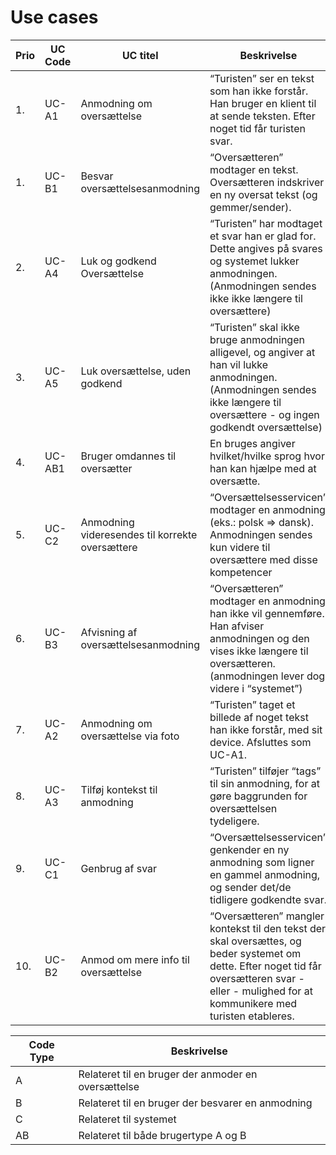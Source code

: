 # Use cases

| Prio | UC Code | UC titel | Beskrivelse |
|---|---|---|---|
| 1. | UC-A1 | Anmodning om oversættelse | “Turisten” ser en tekst som han ikke forstår. Han bruger en klient til at sende teksten. Efter noget tid får turisten svar. |
| 1. | UC-B1 | Besvar oversættelsesanmodning | “Oversætteren” modtager en tekst. Oversætteren indskriver en ny oversat tekst (og gemmer/sender). |
| 2. | UC-A4 | Luk og godkend Oversættelse | “Turisten” har modtaget et svar han er glad for. Dette angives på svares og systemet lukker anmodningen. (Anmodningen sendes ikke ikke længere til oversættere) |
| 3. | UC-A5 | Luk oversættelse, uden godkend | “Turisten” skal ikke bruge anmodningen alligevel, og angiver at han vil lukke anmodningen. (Anmodningen sendes ikke længere til oversættere - og ingen godkendt oversættelse) |
| 4. | UC-AB1 | Bruger omdannes til oversætter | En bruges angiver hvilket/hvilke sprog hvor han kan hjælpe med at oversætte. |
| 5. | UC-C2 | Anmodning videresendes til korrekte oversættere | “Oversættelsesservicen” modtager en anmodning (eks.: polsk => dansk). Anmodningen sendes kun videre til oversættere med disse kompetencer |
| 6. | UC-B3 | Afvisning af oversættelsesanmodning | “Oversætteren” modtager en anmodning han ikke vil gennemføre. Han afviser anmodningen og den vises ikke længere til oversætteren. (anmodningen lever dog videre i “systemet”) |
| 7. | UC-A2 | Anmodning om oversættelse via foto | “Turisten” taget et billede af noget tekst han ikke forstår, med sit device. Afsluttes som UC-A1. |
| 8. | UC-A3 | Tilføj kontekst til anmodning | “Turisten” tilføjer “tags” til sin anmodning, for at gøre baggrunden for oversættelsen tydeligere. |
| 9. | UC-C1 | Genbrug af svar | “Oversættelsesservicen” genkender en ny anmodning som ligner en gammel anmodning, og sender det/de tidligere godkendte svar. |
| 10. | UC-B2 | Anmod om mere info til oversættelse | “Oversætteren” mangler kontekst til den tekst der skal oversættes, og beder systemet om dette. Efter noget tid får oversætteren svar - eller - mulighed for at kommunikere med turisten etableres. |

| Code Type | Beskrivelse |
|---|---|
| A | Relateret til en bruger der anmoder en oversættelse |
| B | Relateret til en bruger der besvarer en anmodning |
| C | Relateret til systemet |
| AB | Relateret til både brugertype A og B |
